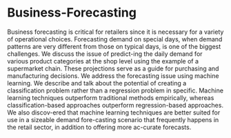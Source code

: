 # Business-Forecasting
Business forecasting is critical for retailers since it is necessary for a variety of operational choices. Forecasting demand on special days, when demand patterns are very different from those on typical days, is one of the biggest challenges. We discuss the issue of predict-ing the daily demand for various product categories at the shop level using the example of a supermarket chain. These projections serve as a guide for purchasing and manufacturing decisions. We address the forecasting issue using machine learning. We describe and talk about the potential of creating a classification problem rather than a regression problem in specific. Machine learning techniques outperform traditional methods empirically, whereas classification-based approaches outperform regression-based approaches. We also discov-ered that machine learning techniques are better suited for use in a sizeable demand fore-casting scenario that frequently happens in the retail sector, in addition to offering more ac-curate forecasts.
